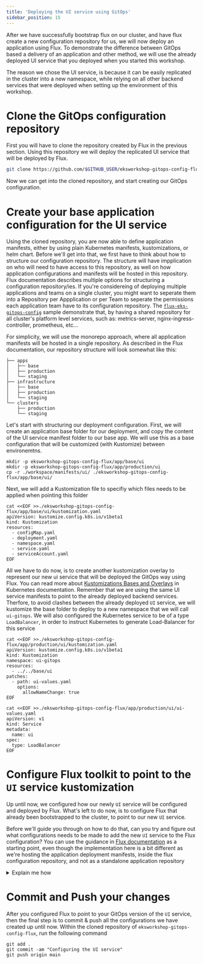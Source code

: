 ```yaml
---
title: 'Deploying the UI service using GitOps'
sidebar_position: 15
---
```


After we have successfully bootstrap flux on our cluster, and have flux create a new configuration repository for us, we will now deploy an application using Flux.
To demonstrate the difference between GitOps based a delivery of an application and other method, we will use the already deployed UI service that you deployed when you started this workshop.

The reason we chose the UI service, is because it can be easily replicated in the cluster into a new namespace, while relying on all other backend services that were deployed when setting up the environment of this workshop.

# Clone the GitOps configuration repository

First you will have to clone the repository created by Flux in the previous section. Using this repository we will deploy the replicated UI service that will be deployed by Flux.

```bash
git clone https://github.com/$GITHUB_USER/eksworkshop-gitops-config-flux.git
```

Now we can get into the cloned repository, and start creating our GitOps configuration.

# Create your base application configuration for the UI service

Using the cloned repository, you are now able to define application manifests, either by using plain Kubernetes manifests, kustomizations, or helm chart. Before we'll get into that, we first have to think about how to structure our configuration repository. The structure will have impplication on who will need to have access to this repository, as well on how application configurations and manifests will be hosted in this repository. Flux documentation describes multiple options for structuring a configuration repository/ies. If you're considereing of deploying multiple applications and teams on a single cluster, you might want to seperate them into a Repository per Appplication or per Team to seperate the permissions each application team have to its configuration repository. The [`flux-eks-gitops-config`](https://github.com/aws-samples/flux-eks-gitops-config) sample demonstrate that, by having a shared repository for all cluster's platform level services, such as: metrics-server, nginx-ingress-controller, prometheus, etc...

For simplicity, we will use the monorepo approach, where all application manifests will be hosted in a single repository. As described in the Flux documentation, our repository structure will look somewhat like this:

```
├── apps
│   ├── base
│   ├── production
│   └── staging
├── infrastructure
│   ├── base
│   ├── production
│   └── staging
└── clusters
    ├── production
    └── staging
```

Let's start with structuring our deployment configuration.
First, we will create an application base folder for our deployment, and copy the content of the UI service manifest folder to our base app. We will use this as a base configuration that will be customized (with Kustomize) between environemtns.

```
mkdir -p eksworkshop-gitops-config-flux/app/base/ui
mkdir -p eksworkshop-gitops-config-flux/app/production/ui
cp -r ./workspace/manifests/ui/ ./eksworkshop-gitops-config-flux/app/base/ui/
```

Next, we will add a Kustomization file to specifiy which files needs to be applied when pointing this folder

```
cat <<EOF >>./eksworkshop-gitops-config-flux/app/base/ui/kustomization.yaml
apiVersion: kustomize.config.k8s.io/v1beta1
kind: Kustomization
resources:
  - configMap.yaml
  - deployment.yaml
  - namespace.yaml
  - service.yaml
  - serviceAccount.yaml
EOF
```

All we have to do now, is to create another kustomization overlay to represent our new ui service that will be deployed the GitOps way using Flux. You can read more about [Kustomizations Bases and Overlays](https://kubernetes.io/docs/tasks/manage-kubernetes-objects/kustomization/#bases-and-overlays) in Kubernetes documentation. Remember that we are using the same UI service manifests to point to the already deployed backend services. Therfore, to avoid clashes between the already deployed `UI` service, we will kustomize the base folder to deploy to a new namespace that we will call `ui-gitops`. We will also configured the Kubernetes service to be of a type `LoadBalancer`, in order to instruct Kubernetes to generate Load-Balancer for this service

```
cat <<EOF >>./eksworkshop-gitops-config-flux/app/production/ui/kustomization.yaml
apiVersion: kustomize.config.k8s.io/v1beta1
kind: Kustomization
namespace: ui-gitops
resources:
  - ../../base/ui
patches:
  - path: ui-values.yaml
    options:
      allowNameChange: true
EOF

cat <<EOF >>./eksworkshop-gitops-config-flux/app/production/ui/ui-values.yaml
apiVersion: v1
kind: Service
metadata:
  name: ui
spec:
  type: LoadBalancer
EOF
```

# Configure Flux toolkit to point to the `UI` service kustomization

Up until now, we configured how our newly `UI` service will be configured and deployed by Flux.
What's left to do now, is to configure Flux that already been bootstrapped to the cluster, to point to our new `UI` service.

Before we'll guide you through on how to do that, can you try and figure out what configurations needs to be made to add the new `UI` service to the Flux configuration?
You can use the guidance in [Flux documentation](https://fluxcd.io/flux/get-started/#add-podinfo-repository-to-flux) as a starting point, even though the implementation here is a bit different as we're hosting the application deployment manifests, inside the flux configuration repository, and not as a standalone application repository

<details><summary>Explain me how</summary>
<p>

To point Flux configuration to the `UI` service kustomization, we will have to add a Flux Kustomization configuration (not to be confused with Kubernetes Kustomization described previously).
[Flux Kustomization](https://fluxcd.io/flux/components/kustomize/kustomization/) defines the source to fetch from, the reconciliation interval, and the target namespace. The source to fetch from can be any object configured by Flux [Source Controller](https://fluxcd.io/flux/components/source/). The flux bootstrap process automatically generates a source git repository with the name of `flux-system` that points to our newly created repository ( the `eksworkshop-gitops-config-flux` that was created earlier). Thise GitRepository is configured under the path of `./eksworkshop-gitops-config-flux/clusters/production/flux-system/gotk-sync.yaml`. The content of this file looks like this:

```yaml
---
apiVersion: source.toolkit.fluxcd.io/v1beta2
kind: GitRepository
metadata:
  name: flux-system
  namespace: flux-system
spec:
  interval: 1m0s
  ref:
    branch: main
  secretRef:
    name: flux-system
  url: ssh://git@github.com/aws-samples/eksworkshop-gitops-config-flux
---
apiVersion: kustomize.toolkit.fluxcd.io/v1beta2
kind: Kustomization
metadata:
  name: flux-system
  namespace: flux-system
spec:
  interval: 10m0s
  path: ./clusters/production
  prune: true
  sourceRef:
    kind: GitRepository
    name: flux-system
```

As you can see in the above snippet, the `GitRepository` named `flux-system` that is deployed in the namespace `flux-system`, points to the newly generated git repository.

Since we are using the monorepo approach in this workshop module, we can simply point out Flux kustomization to use the configured Flux `GitRepository` object, and retrieve our new `UI` service manifests from it (Remember - we are hosting both the Flux toolkit configuration and the application manifests configuration in the same repository). To create it, use the following command:

```
cat <<EOF >>./eksworkshop-gitops-config-flux/clusters/production/flux-system/ui-kustomization.yaml
apiVersion: kustomize.toolkit.fluxcd.io/v1beta2
kind: Kustomization
metadata:
  name: ui
  namespace: flux-system
spec:
  interval: 5m0s
  path: ./app/production/ui
  prune: true
  sourceRef:
    kind: GitRepository
    name: flux-system
EOF
```

The important configuration in the above kustomization file is the `path` and the `name` of the `GitRepository`. Pay attention ot the path within this repository, which reflects the kustomization overlay you've defined above on the base `UI` service manifests. Remember: the only changed we made is to override the `namespace` been used, and the `serviceType` of the Kuberntes service of the `UI`

</p>
</details>

# Commit and Push your changes

After you configured Flux to point to your GitOps version of the `UI` service, then the final step is to commit & push all the configurations we have created up until now.
Within the cloned repository of `eksworkshop-gitops-config-flux`, run the following command

```
git add .
git commit -am "Configuring the UI service"
git push origin main
```
